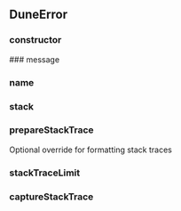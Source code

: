 ## DuneError 


### constructor


<ParamField path="msg" type="">

</ParamField>
### message


### name


### stack


### prepareStackTrace
Optional override for formatting stack traces

### stackTraceLimit


### captureStackTrace


<ParamField path="targetObject" type="">

</ParamField>
<ParamField path="constructorOpt" type="">

</ParamField>
